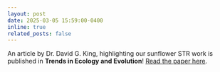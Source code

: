 ```yaml
---
layout: post
date: 2025-03-05 15:59:00-0400
inline: true
related_posts: false
---
```


An article by Dr. David G. King, highlighting our sunflower STR work is published in **Trends in Ecology and Evolution**! [Read the paper here](<https://www.cell.com/trends/ecology-evolution/fulltext/S0169-5347(25)00032-1>).
